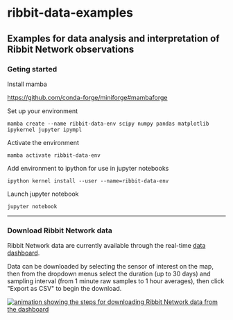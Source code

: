 # ribbit-data-examples
Examples for data analysis and interpretation of Ribbit Network observations
---

### Geting started

Install mamba

https://github.com/conda-forge/miniforge#mambaforge

Set up your environment

```mamba create --name ribbit-data-env scipy numpy pandas matplotlib ipykernel jupyter ipympl```

Activate the environment

```mamba activate ribbit-data-env```

Add environment to ipython for use in jupyter notebooks

```ipython kernel install --user --name=ribbit-data-env```

Launch jupyter notebook

```jupyter notebook```

---

### Download Ribbit Network data

Ribbit Network data are currently available through the real-time [data dashboard](https://dashboard.ribbitnetwork.org/).

Data can be downloaded by selecting the sensor of interest on the map, then from the dropdown menus select the duration (up to 30 days) and sampling interval (from 1 minute raw samples to 1 hour averages), then click "Export as CSV" to begin the download.

[![animation showing the steps for downloading Ribbit Network data from the dashboard](images/download.gif)](https://dashboard.ribbitnetwork.org/)




